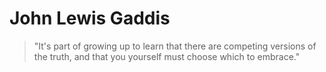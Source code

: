 # John Lewis Gaddis

> "It's part of growing up to learn that there are competing versions of the truth, and that you yourself must choose which to embrace."
